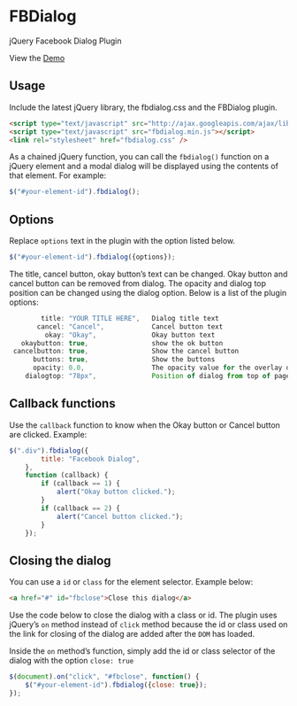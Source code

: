 FBDialog
========

jQuery Facebook Dialog Plugin

View the [Demo](http://www.rrpowered.com/demo/FBDialog/)

Usage
-----

Include the latest jQuery library, the fbdialog.css and the FBDialog plugin.
```HTML
<script type="text/javascript" src="http://ajax.googleapis.com/ajax/libs/jquery/2.1.0/jquery.min.js"></script>
<script type="text/javascript" src="fbdialog.min.js"></script>
<link rel="stylesheet" href="fbdialog.css" />
```

As a chained jQuery function, you can call the `fbdialog()` function on a jQuery element and a modal dialog will be displayed using the contents of that element. For example:
```JAVASCRIPT
$("#your-element-id").fbdialog();
```

Options
-----
Replace `options` text in the plugin with the option listed below.

```JAVASCRIPT
$("#your-element-id").fbdialog({options});
```

The title, cancel button, okay button’s text can be changed. Okay button and cancel button can be removed from dialog. The opacity and dialog top position can be changed using the dialog option.
Below is a list of the plugin options:
```JAVASCRIPT
        title: "YOUR TITLE HERE",   Dialog title text
       cancel: "Cancel",            Cancel button text
         okay: "Okay",              Okay button text
   okaybutton: true,                show the ok button
 cancelbutton: true,                Show the cancel button
      buttons: true,                Show the buttons
      opacity: 0.0,                 The opacity value for the overlay div, from 0.0 - 1.0
    dialogtop: "78px",              Position of dialog from top of page  0px - 99999px
```

Callback functions
-----
Use the `callback` function to know when the Okay button or Cancel button are clicked.
Example:
```JAVASCRIPT
$(".div").fbdialog({
        title: "Facebook Dialog",
    },
    function (callback) {
        if (callback == 1) {
            alert("Okay button clicked.");
        }
        if (callback == 2) {
            alert("Cancel button clicked.");
        }
    });
```

Closing the dialog
-----
You can use a `id` or `class` for the element selector. Example below:
```HTML
<a href="#" id="fbclose">Close this dialog</a>
```
Use the code below to close the dialog with a class or id. The plugin uses jQuery’s `on` method instead of `click` method because the id or class used on the link for closing of the dialog are added after the `DOM` has loaded.
 
Inside the `on` method’s function, simply add the id or class selector of the dialog with the option `close: true`

```JAVASCRIPT
$(document).on("click", "#fbclose", function() {     
    $("#your-element-id").fbdialog({close: true});
});
```
